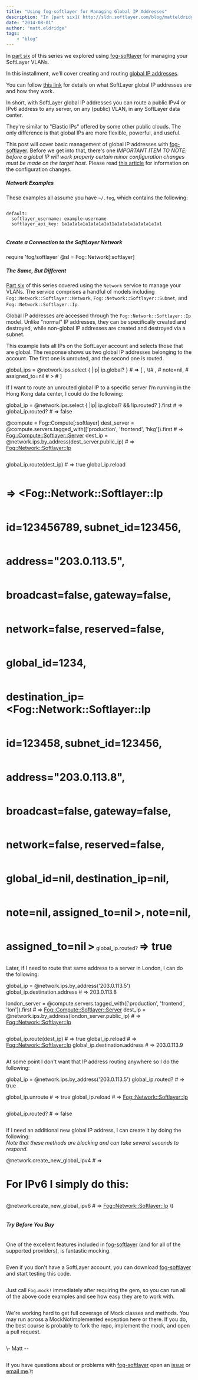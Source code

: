 ```yaml
---
title: "Using fog-softlayer for Managing Global IP Addresses"
description: "In [part six]( http://sldn.softlayer.com/blog/matteldridge/Using-fog-softlayer-Managing-Networks-VLANs) of this series w"
date: "2014-08-01"
author: "matt.eldridge"
tags:
    - "blog"
---
```


In [part six]( http://sldn.softlayer.com/blog/matteldridge/Using-fog-softlayer-Managing-Networks-VLANs) of this series we explored using [fog-softlayer](https://github.com/softlayer/fog-softlayer) for managing your SoftLayer VLANs.

In this installment, we’ll cover creating and routing [global IP addresses](http://blog.softlayer.com/2012/global-ip-addresses-what-are-they-and-how-do-they-work).

You can follow [this link](http://blog.softlayer.com/2012/global-ip-addresses-what-are-they-and-how-do-they-work) for details  on  what SoftLayer global IP addresses are and how they work.

In short, with SoftLayer global IP addresses you can route a public IPv4 or IPv6 address to any server, on any (public) VLAN, in any SoftLayer data center.

They're similar to "Elastic IPs" offered by some other public clouds. The only difference is that global IPs are more flexible, powerful, and useful.

This post will cover basic management of global IP addresses with [fog-softlayer](https://github.com/fog/fog-softlayer). Before we get into that, there's one <em>IMPORTANT ITEM TO NOTE: before a global IP will work properly certain minor configuration changes must be made on the target host</em>. Please read [this article](http://knowledgelayer.softlayer.com/learning/global-ip-addresses) for information on the configuration changes.


##### Network Examples

These examples all assume you have `~/.fog`, which contains the following:


   <code>
default:
  softlayer_username: example-username
  softlayer_api_key: 1a1a1a1a1a1a1a1a1a11a1a1a1a1a1a1a1a1a1 
  </code>

##### Create a Connection to the SoftLayer Network

<ruby>
require 'fog/softlayer'
@sl = Fog::Network[:softlayer]
</ruby>

##### The Same, But Different

[Part six](http://sldn.softlayer.com/blog/matteldridge/Using-fog-softlayer-Managing-Networks-VLANs) of this series covered using the `Network` service to manage your VLANs. The service comprises a handful of models including `Fog::Network::Softlayer::Network`, `Fog::Network::Softlayer::Subnet`, and `Fog::Network::Softlayer::Ip`.

Global IP addresses are accessed through the `Fog::Network::Softlayer::Ip` model. Unlike "normal" IP addresses, they can be specifically created and destroyed, while non-global IP addresses are created and destroyed via a subnet.

This example lists all IPs on the SoftLayer account and selects those that are global. The response shows us two global IP addresses belonging to the account. The first one is unrouted, and the second one is routed.

   <ruby>
    global_ips = @network.ips.select { |ip| ip.global? }
    # => [ <Fog::Network::Softlayer::Ip
    #  id=123456789,
    #  subnet_id=123456,
    #  address="203.0.113.5",
    #  broadcast=false,
    #  gateway=false,
    #  network=false,
    #  reserved=false,
    #  global_id=1234,
    #  destination_ip=nil,
    #  note=nil,
    #  assigned_to=nil
    # >,
\t# <Fog::Network::Softlayer::Ip
    #  id=123456790,
    #  subnet_id=123457,
    #  address="203.0.113.6",
    #  broadcast=false,
    #  gateway=false,
    #  network=false,
    #  reserved=false,
    #  global_id=1235,
    #  destination_ip= <Fog::Network::Softlayer::Ip
    #    id=123458,
    #    subnet_id=123456,
    #    address="203.0.113.7",
    #    broadcast=false,
    #    gateway=false,
    #    network=false,
    #    reserved=false,
    #    global_id=nil,
    #    destination_ip=nil,
    #    note=nil,
    #    assigned_to=nil
    #  >,
    #  note=nil,
    #  assigned_to=nil
    # >
    # ]
   </ruby>




If I want to route an unrouted global IP to a specific server I’m running in the Hong Kong data center, I could do the following:

<ruby>
global_ip = @network.ips.select { |ip| ip.global? && !ip.routed? }.first
# => <Fog::Network::Softlayer::Ip
#  id=123456789,
#  subnet_id=123456,
#  address="203.0.113.5",
#  broadcast=false,
#  gateway=false,
#  network=false,
#  reserved=false,
#  global_id=1234,
#  destination_ip=nil,
#  note=nil,
#  assigned_to=nil
# >
global_ip.routed? # => false


@compute = Fog::Compute[:softlayer]
dest_server = @compute.servers.tagged_with(['production', 'frontend', 'hkg']).first # => <Fog::Compute::Softlayer::Server>
dest_ip = @network.ips.by_address(dest_server.public_ip) # => <Fog::Network::Softlayer::Ip>


global_ip.route(dest_ip) # => true

global_ip.reload
# => <Fog::Network::Softlayer::Ip
#  id=123456789,
#  subnet_id=123456,
#  address="203.0.113.5",
#  broadcast=false,
#  gateway=false,
#  network=false,
#  reserved=false,
#  global_id=1234,
#  destination_ip= <Fog::Network::Softlayer::Ip
#    id=123458,
#    subnet_id=123456,
#    address="203.0.113.8",
#    broadcast=false,
#    gateway=false,
#    network=false,
#    reserved=false,
#    global_id=nil,
#    destination_ip=nil,
#    note=nil,
#    assigned_to=nil
#  >,
#  note=nil,
#  assigned_to=nil
# >

global_ip.routed?
# => true
</ruby>

Later, if I need to route that same address to a server in London, I can do the following:

<ruby>
global_ip = @network.ips.by_address('203.0.113.5')
global_ip.destination.address # => 203.0.113.8

london_server = @compute.servers.tagged_with(['production', 'frontend', 'lon']).first # => <Fog::Compute::Softlayer::Server>
dest_ip = @network.ips.by_address(london_server.public_ip) # => <Fog::Network::Softlayer::Ip>

global_ip.route(dest_ip) # => true
global_ip.reload # => <Fog::Network::Softlayer::Ip>
global_ip.destination.address # => 203.0.113.9
</ruby>

At some point I don't want that IP address routing anywhere so I do the following:

<ruby>
global_ip = @network.ips.by_address('203.0.113.5')
global_ip.routed? # => true

global_ip.unroute # => true
global_ip.reload # => <Fog::Network::Softlayer::Ip>

global_ip.routed? # => false
</ruby>

If I need an additional new global IP address, I can create it by doing the following:  
<em>Note that these methods are blocking and can take several seconds to respond</em>.

<ruby>
@network.create_new_global_ipv4 # => <Fog::Network::Softlayer::Ip>

# For IPv6 I simply do this:
@network.create_new_global_ipv6 # => <Fog::Network::Softlayer::Ip>
</ruby>
   \t

##### Try Before You Buy

One of the excellent features included in [fog-softlayer](http://github.com/softlayer/fog-softlayer) (and for all of the supported providers), is fantastic mocking.

Even if you don't have a SoftLayer account, you can download [fog-softlayer](https://github.com/softlayer/fog-softlayer) and start testing this code.

Just call `Fog.mock!` immediately after requiring the gem, so you can run all of the above code examples and see how easy they are to work with.

We're working hard to get full coverage of Mock classes and methods. You may run across a MockNotImplemented exception here or there. If you do, the best course is probably to fork the repo, implement the mock, and open a pull request. 

\\- Matt

--

If you have questions about or problems with [fog-softlayer](http://rubygems.org/gems/fog-softlayer) open an [issue](https://github.com/fog/fog-softlayer/issues) or [email me](mailto:matt.eldridge@us.ibm.com?subject=fog-softlayer).\t

